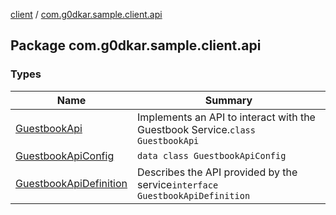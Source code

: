 [client](../index.md) / [com.g0dkar.sample.client.api](./index.md)

## Package com.g0dkar.sample.client.api

### Types

| Name | Summary |
|---|---|
| [GuestbookApi](-guestbook-api/index.md) | Implements an API to interact with the Guestbook Service.`class GuestbookApi` |
| [GuestbookApiConfig](-guestbook-api-config/index.md) | `data class GuestbookApiConfig` |
| [GuestbookApiDefinition](-guestbook-api-definition/index.md) | Describes the API provided by the service`interface GuestbookApiDefinition` |
